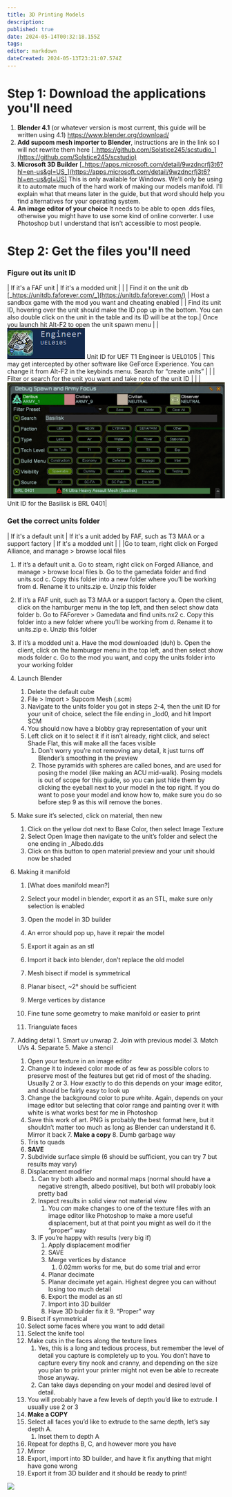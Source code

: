 ```yaml
---
title: 3D Printing Models
description: 
published: true
date: 2024-05-14T00:32:18.155Z
tags: 
editor: markdown
dateCreated: 2024-05-13T23:21:07.574Z
---
```


# Step 1: Download the applications you'll need
1. **Blender 4.1** (or whatever version is most current, this guide will be written using 4.1) 
https://www.blender.org/download/
2.  **Add supcom mesh importer to Blender**, instructions are in the link so I will not rewrite them here
[_https://github.com/Solstice245/scstudio_](https://github.com/Solstice245/scstudio)
   3.  **Microsoft 3D Builder**
         [_https://apps.microsoft.com/detail/9wzdncrfj3t6?hl=en-us&gl=US_](https://apps.microsoft.com/detail/9wzdncrfj3t6?hl=en-us&gl=US)
         This is only available for Windows. We'll only be using it to automate much of the hard work of making our models manifold. I'll explain what that means later in the guide, but that word should help you find alternatives for your operating system.
4. **An image editor of your choice**
	It needs to be able to open .dds files, otherwise you might have to use some kind of online converter. I use Photoshop but I understand that isn't accessible to most people.
# Step 2: Get the files you'll need
### Figure out its unit ID
| If it's a FAF unit | If it's a modded unit |
|
| Find it on the unit db [_https://unitdb.faforever.com/_](https://unitdb.faforever.com/) | Host a sandbox game with the mod you want and cheating enabled |
| Find its unit ID, hovering over the unit should make the ID pop up in the bottom. You can also double click on the unit in the table and its ID will be at the top.| Once you launch hit Alt-F2 to open the unit spawn menu |
| ![engineer_id.png](/images/learning/3d_print_guide/engineer_id.png) Unit ID for UEF T1 Engineer is UEL0105 | This may get intercepted by other software like GeForce Experience. You can change it from Alt-F2 in the keybinds menu. Search for “create units” |
| | Filter or search for the unit you want and take note of the unit ID |
| | ![](/images/learning/3d_print_guide/basilisk_id.png)Unit ID for the Basilisk is BRL 0401|

    
### Get the correct units folder
| If it's a default unit | If it's a unit added by FAF, such as T3 MAA or a support factory | If it's a modded unit |
|
|Go to team, right click on Forged Alliance, and manage > browse local files


1.  If it’s a default unit
    a.  Go to steam, right click on Forged Alliance, and manage > browse local files
    b.  Go to the gamedata folder and find units.scd
    c.  Copy this folder into a new folder where you’ll be working from
    d.  Rename it to units.zip
    e.  Unzip this folder
2.  If it’s a FAF unit, such as T3 MAA or a support factory
    a.  Open the client, click on the hamburger menu in the top left, and then select show data folder
    b.  Go to FAForever > Gamedata and find units.nx2
    c.  Copy this folder into a new folder where you’ll be working from
    d.  Rename it to units.zip
    e.  Unzip this folder
3.  If it’s a modded unit
    a.  Have the mod downloaded (duh)
    b.  Open the client, click on the hamburger menu in the top left, and then select show mods folder
    c.  Go to the mod you want, and copy the units folder into your working folder


7.  Launch Blender
    1.  Delete the default cube
    2.  File > Import > Supcom Mesh (.scm)
    3.  Navigate to the units folder you got in steps 2-4, then the unit ID for your unit of choice, select the file ending in \_lod0, and hit Import SCM
    4.  You should now have a blobby gray representation of your unit
    5.  Left click on it to select it if it isn’t already, right click, and select Shade Flat, this will make all the faces visible
        1.  Don’t worry you’re not removing any detail, it just turns off Blender’s smoothing in the preview
        2.  Those pyramids with spheres are called bones, and are used for posing the model (like making an ACU mid-walk). Posing models is out of scope for this guide, so you can just hide them by clicking the eyeball next to your model in the top right. If you do want to pose your model and know how to, make sure you do so before step 9 as this will remove the bones.
8.  Make sure it’s selected, click on material, then new
    1.  Click on the yellow dot next to Base Color, then select Image Texture
    2.  Select Open Image then navigate to the unit’s folder and select the one ending in \_Albedo.dds
    3.  Click on this button to open material preview and your unit should now be shaded
9.  Making it manifold
    1.  \[What does manifold mean?\]
 
    3.  Select your model in blender, export it as an STL, make sure only selection is enabled
    4.  Open the model in 3D builder
    5.  An error should pop up, have it repair the model
    6.  Export it again as an stl
    7.  Import it back into blender, don’t replace the old model
    8.  Mesh bisect if model is symmetrical
    9.  Planar bisect, ~2° should be sufficient
    10.  Merge vertices by distance
    11.  Fine tune some geometry to make manifold or easier to print
    12.  Triangulate faces
10.  Adding detail
    1.  Smart uv unwrap
    2.  Join with previous model
    3.  Match UVs
    4.  Separate
    5.  Make a stencil
        1.  Open your texture in an image editor
        2.  Change it to indexed color mode of as few as possible colors to preserve most of the features but get rid of most of the shading. Usually 2 or 3. How exactly to do this depends on your image editor, and should be fairly easy to look up
        3.  Change the background color to pure white. Again, depends on your image editor but selecting that color range and painting over it with white is what works best for me in Photoshop
        4.  Save this work of art. PNG is probably the best format here, but it shouldn’t matter too much as long as Blender can understand it
    6.  Mirror it back
    7.  **Make a copy**
    8.  Dumb garbage way
        1.  Tris to quads
        2.  **SAVE**
        3.  Subdivide surface simple (6 should be sufficient, you can try 7 but results may vary)
        4.  Displacement modifier
            1.  Can try both albedo and normal maps (normal should have a negative strength, albedo positive), but both will probably look pretty bad
            2.  Inspect results in solid view not material view
                1.  You *can* make changes to one of the texture files with an image editor like Photoshop to make a more useful displacement, but at that point you might as well do it the “proper” way
            3.  IF you’re happy with results (very big if)
                1.  Apply displacement modifier
                2.  SAVE
                3.  Merge vertices by distance
                    1.  0.02mm works for me, but do some trial and error
                4.  Planar decimate
                5.  Planar decimate yet again. Highest degree you can without losing too much detail
                6.  Export the model as an stl
                7.  Import into 3D builder
                8.  Have 3D builder fix it
    9.  “Proper” way
        1.  Bisect if symmetrical
        2.  Select some faces where you want to add detail
        3.  Select the knife tool
        4.  Make cuts in the faces along the texture lines
            1.  Yes, this is a long and tedious process, but remember the level of detail you capture is completely up to you. You don’t have to capture every tiny nook and cranny, and depending on the size you plan to print your printer might not even be able to recreate those anyway.
            2.  Can take days depending on your model and desired level of detail.
        5.  You will probably have a few levels of depth you’d like to extrude. I usually use 2 or 3
        6.  **Make a COPY**
        7.  Select all faces you’d like to extrude to the same depth, let’s say depth A.
            1.  Inset them to depth A
        8.  Repeat for depths B, C, and however more you have
        9.  Mirror
        10.  Export, import into 3D builder, and have it fix anything that might have gone wrong
        11.  Export it from 3D builder and it should be ready to print!

![](https://lh7-us.googleusercontent.com/jogimI1d5iwfMKArcpr4cOxpszpR3ZzPADrmMe6Qbow3xRlrU2I5wLv6oWAtSPBirPLNcmiHKgU8MRSsOFrmgmz2iW7wnsNnuqAdFzW0CCvASkBgr9dOnRE1JCi_w-SwVyZqgo8V4VzU4gdOkCQjR8I)